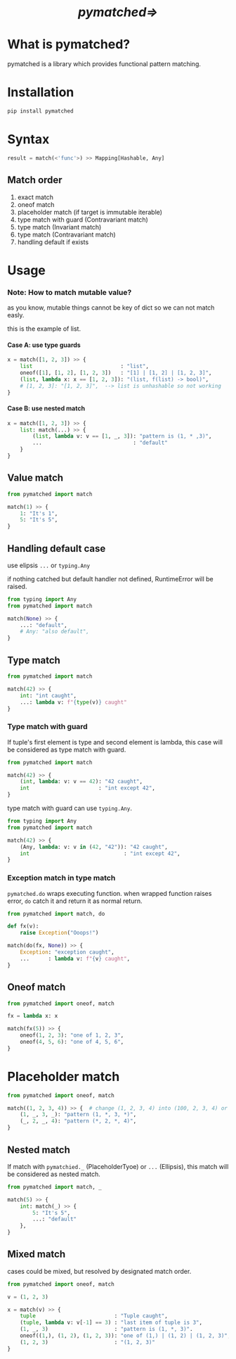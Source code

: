 *<h1 align="center">py<b>matched⇒</b></h1>*

# What is pymatched?
pymatched is a library which provides functional pattern matching.

# Installation
```bash
pip install pymatched
```

# Syntax
```python
result = match(<'func'>) >> Mapping[Hashable, Any]
```

## Match order
1. exact match
2. oneof match
3. placeholder match (if target is immutable iterable)
4. type match with guard (Contravariant match)
5. type match (Invariant match)
6. type match (Contravariant match)
7. handling default if exists

# Usage

### Note: How to match mutable value?
as you know, mutable things cannot be key of dict so we can not match easly.

this is the example of list.

#### Case A: use type guards

```python
x = match([1, 2, 3]) >> {
    list                            : "list",
    oneof([1], [1, 2], [1, 2, 3])   : "[1] | [1, 2] | [1, 2, 3]",
    (list, lambda x: x == [1, 2, 3]): "(list, f(list) -> bool)",
    # [1, 2, 3]: "[1, 2, 3]",  --> list is unhashable so not working
}
```

#### Case B: use nested match

```python
x = match([1, 2, 3]) >> {
    list: match(...) >> {
        (list, lambda v: v == [1, _, 3]): "pattern is (1, * ,3)",
        ...                             : "default"
    } 
}
```


## Value match

```python
from pymatched import match

match(1) >> {
    1: "It's 1",
    5: "It's 5",
}
```

## Handling default case
use elipsis `...` or `typing.Any`

if nothing catched but default handler not defined, RuntimeError will be raised.

```python
from typing import Any
from pymatched import match

match(None) >> {
    ...: "default",
    # Any: "also default",
}
```

## Type match
```python
from pymatched import match

match(42) >> {
    int: "int caught",
    ...: lambda v: f"{type(v)} caught"
}
```

###  Type match with guard

If tuple's first element is type and second element is lambda, this case will be considered as type match with guard.

```python
from pymatched import match

match(42) >> {
    (int, lambda: v: v == 42): "42 caught",
    int                      : "int except 42",
}
```

type match with guard can use `typing.Any`.

```python
from typing import Any
from pymatched import match

match(42) >> {
    (Any, lambda: v: v in (42, "42")): "42 caught",
    int                              : "int except 42",
}
```

### Exception match in type match

`pymatched.do` wraps executing function. when wrapped function raises error, `do` catch it and return it as normal return. 

```python
from pymatched import match, do

def fx(v):
    raise Exception("Ooops!")

match(do(fx, None)) >> {
    Exception: "exception caught",
    ...      : lambda v: f"{v} caught",
}
```

## Oneof match
```python
from pymatched import oneof, match

fx = lambda x: x

match(fx(5)) >> {
    oneof(1, 2, 3): "one of 1, 2, 3",
    oneof(4, 5, 6): "one of 4, 5, 6",
}
```

# Placeholder match

```python
from pymatched import oneof, match

match((1, 2, 3, 4)) >> {  # change (1, 2, 3, 4) into (100, 2, 3, 4) or (1, 9, 3, 9)
    (1, _, 3, _): "pattern (1, *, 3, *)",
    (_, 2, _, 4): "pattern (*, 2, *, 4)",
}
```

## Nested match

If match with `pymatchied._` (PlaceholderTyoe) or `...` (Ellipsis), this match will be considered as nested match.

```python
from pymatched import match, _

match(5) >> {
    int: match(_) >> {
        5: "It's 5",
        ...: "default"
    },
}
```

## Mixed match

cases could be mixed, but resolved by designated match order.

```python
from pymatched import oneof, match

v = (1, 2, 3)

x = match(v) >> {
    tuple                         : "Tuple caught",
    (tuple, lambda v: v[-1] == 3) : "last item of tuple is 3",
    (1, _, 3)                     : "pattern is (1, *, 3)".
    oneof((1,), (1, 2), (1, 2, 3)): "one of (1,) | (1, 2) | (1, 2, 3)",
    (1, 2, 3)                     : "(1, 2, 3)"
}
```
